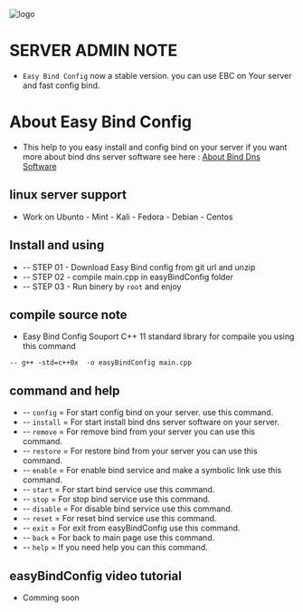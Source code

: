 ![logo](https://cloud.githubusercontent.com/assets/919149/23335720/60b8972c-fbd0-11e6-85e4-ce7f8d7f28a4.png)

# SERVER ADMIN NOTE
 - `Easy Bind Config` now a stable version. you can use EBC on Your server and fast config bind.

# About Easy Bind Config
 - This help to you easy install and config bind on your server if you want more about bind dns server software see here : [About Bind Dns Software](https://www.isc.org/downloads/bind/)

## linux server support 
 - Work on Ubunto - Mint - Kali - Fedora - Debian - Centos

## Install and using 
 * -- STEP 01 - Download Easy Bind config from git url and unzip
 * -- STEP 02 - compile main.cpp in easyBindConfig folder
 * -- STEP 03 - Run binery by `root` and enjoy 

## compile source note 
 - Easy Bind Config Souport C++ 11 standard library for compaile you using this command 
 	
 ```
 -- g++ -std=c++0x  -o easyBindConfig main.cpp
 ```

## command and help
 * -- `config`   = For start config bind on your server. use this command.
 * -- `install`  = For start install bind dns server software on your server.  
 * -- `remove`   = For remove bind from your server you can use this command. 
 * -- `restore`  = For restore bind from your server you can use this command. 
 * -- `enable`   = For enable bind service and make a symbolic link use this command.
 * -- `start`    = For start bind service use this command.
 * -- `stop`     = For stop bind service use this command.
 * -- `disable`  = For disable bind service use this command.
 * -- `reset`    = For reset bind service use this command.
 * -- `exit`     = For exit from easyBindConfig use this command.
 * -- `back`     = For back to main page use this command.
 * -- `help`     = If you need help you can this command.



## easyBindConfig video tutorial 
- Comming soon
